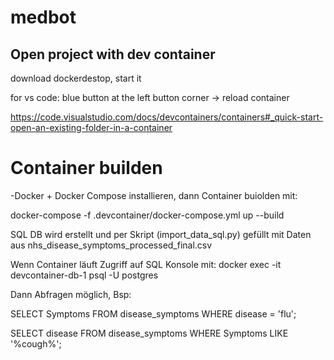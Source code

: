 # medbot

## Open project with dev container

download dockerdestop, start it

for vs code: blue button at the left button corner -> reload container

<https://code.visualstudio.com/docs/devcontainers/containers#_quick-start-open-an-existing-folder-in-a-container>


# Container builden
-Docker + Docker Compose installieren, dann Container buiolden mit:

docker-compose -f .devcontainer/docker-compose.yml up --build

SQL DB wird erstellt und per Skript (import_data_sql.py) gefüllt mit Daten aus nhs_disease_symptoms_processed_final.csv

Wenn Container läuft Zugriff auf SQL Konsole mit:
docker exec -it devcontainer-db-1 psql -U postgres

Dann Abfragen möglich, Bsp:

SELECT Symptoms 
FROM disease_symptoms
WHERE disease = 'flu';

SELECT disease
FROM disease_symptoms
WHERE Symptoms LIKE '%cough%';